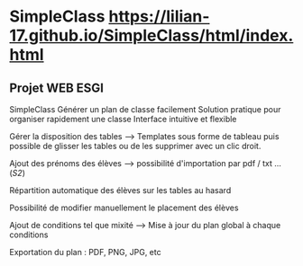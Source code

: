 # SimpleClass https://lilian-17.github.io/SimpleClass/html/index.html
## Projet WEB ESGI

SimpleClass
Générer un plan de classe facilement
Solution pratique pour organiser rapidement une classe
Interface intuitive et flexible

Gérer la disposition des tables
--> Templates sous forme de tableau puis possible de glisser les tables ou de les supprimer avec un clic droit.

Ajout des prénoms des élèves
--> possibilité d'importation par pdf / txt ... (*S2*)

Répartition automatique des élèves sur les tables au hasard 

Possibilité de modifier manuellement le placement des élèves

Ajout de conditions tel que mixité
--> Mise à jour du plan global à chaque conditions 

Exportation du plan : PDF, PNG, JPG, etc
